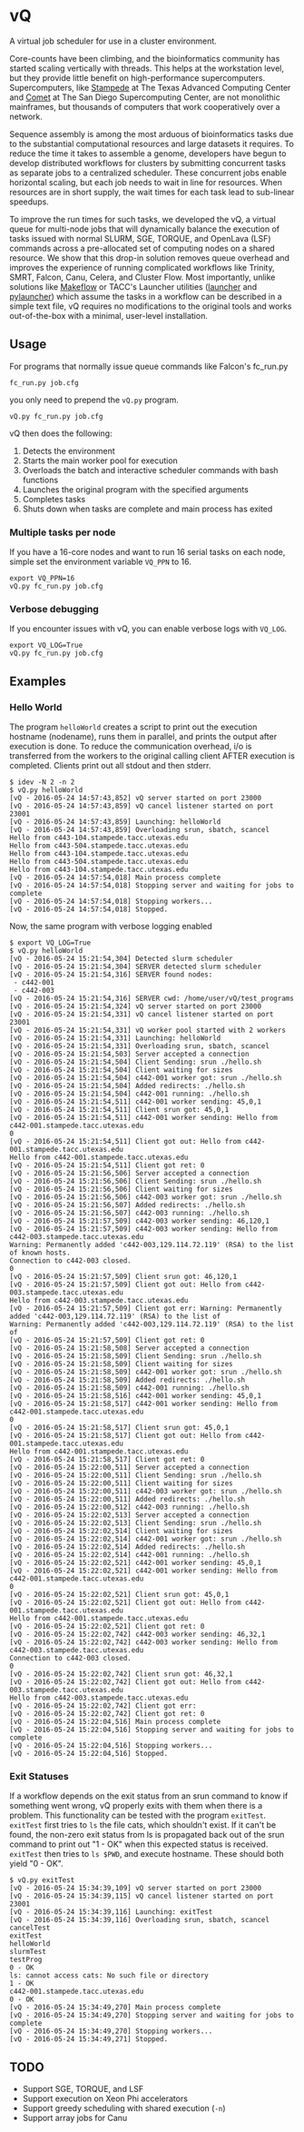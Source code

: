 # vQ
A virtual job scheduler for use in a cluster environment.

Core-counts have been climbing, and the bioinformatics community has started scaling vertically with threads.
This helps at the workstation level, but they provide little benefit on high-performance supercomputers.
Supercomputers, like [Stampede](https://portal.tacc.utexas.edu/user-guides/stampede) at The Texas Advanced Computing Center and [Comet](http://www.sdsc.edu/support/user_guides/comet.html) at The San Diego Supercomputing Center, are not monolithic mainframes, but thousands of computers that work cooperatively over a network.

Sequence assembly is among the most arduous of bioinformatics tasks due to the substantial computational resources and large datasets it requires.
To reduce the time it takes to assemble a genome, developers have begun to develop distributed workflows for clusters by submitting concurrent tasks as separate jobs to a centralized scheduler.
These concurrent jobs enable horizontal scaling, but each job needs to wait in line for resources.
When resources are in short supply, the wait times for each task lead to sub-linear speedups.

To improve the run times for such tasks, we developed the vQ, a virtual queue for multi-node jobs that will dynamically balance the execution of tasks issued with normal SLURM, SGE, TORQUE, and OpenLava (LSF) commands across a pre-allocated set of computing nodes on a shared resource.
We show that this drop-in solution removes queue overhead and improves the experience of running complicated workflows like Trinity, SMRT, Falcon, Canu, Celera, and Cluster Flow.
Most importantly, unlike solutions like [Makeflow](http://ccl.cse.nd.edu/software/makeflow/) or TACC's Launcher utilities ([launcher](https://github.com/TACC/launcher) and [pylauncher](https://github.com/TACC/pylauncher)) which assume the tasks in a workflow can be described in a simple text file, vQ requires no modifications to the original tools and works out-of-the-box with a minimal, user-level installation.

## Usage

For programs that normally issue queue commands like Falcon's fc_run.py

```shell
fc_run.py job.cfg
```

you only need to prepend the `vQ.py` program.

```shell
vQ.py fc_run.py job.cfg
```

vQ then does the following:
1. Detects the environment
2. Starts the main worker pool for execution
3. Overloads the batch and interactive scheduler commands with bash functions
4. Launches the original program with the specified arguments
5. Completes tasks
6. Shuts down when tasks are complete and main process has exited

### Multiple tasks per node

If you have a 16-core nodes and want to run 16 serial tasks on each node, simple set the environment variable `VQ_PPN` to 16.

```shell
export VQ_PPN=16
vQ.py fc_run.py job.cfg
```

### Verbose debugging

If you encounter issues with vQ, you can enable verbose logs with `VQ_LOG`.

```shell
export VQ_LOG=True
vQ.py fc_run.py job.cfg
```

## Examples

### Hello World

The program `helloWorld` creates a script to print out the execution hostname (nodename), runs them in parallel, and prints the output after execution is done.
To reduce the communication overhead, i/o is transferred from the workers to the original calling client AFTER execution is completed. Clients print out all stdout and then stderr.

```shell
$ idev -N 2 -n 2
$ vQ.py helloWorld
[vQ - 2016-05-24 14:57:43,852] vQ server started on port 23000
[vQ - 2016-05-24 14:57:43,859] vQ cancel listener started on port 23001
[vQ - 2016-05-24 14:57:43,859] Launching: helloWorld
[vQ - 2016-05-24 14:57:43,859] Overloading srun, sbatch, scancel
Hello from c443-104.stampede.tacc.utexas.edu
Hello from c443-504.stampede.tacc.utexas.edu
Hello from c443-104.stampede.tacc.utexas.edu
Hello from c443-504.stampede.tacc.utexas.edu
Hello from c443-104.stampede.tacc.utexas.edu
[vQ - 2016-05-24 14:57:54,018] Main process complete
[vQ - 2016-05-24 14:57:54,018] Stopping server and waiting for jobs to complete
[vQ - 2016-05-24 14:57:54,018] Stopping workers...
[vQ - 2016-05-24 14:57:54,018] Stopped.
```

Now, the same program with verbose logging enabled

```shell
$ export VQ_LOG=True
$ vQ.py helloWorld
[vQ - 2016-05-24 15:21:54,304] Detected slurm scheduler
[vQ - 2016-05-24 15:21:54,304] SERVER detected slurm scheduler
[vQ - 2016-05-24 15:21:54,316] SERVER found nodes:
 - c442-001
 - c442-003
[vQ - 2016-05-24 15:21:54,316] SERVER cwd: /home/user/vQ/test_programs
[vQ - 2016-05-24 15:21:54,324] vQ server started on port 23000
[vQ - 2016-05-24 15:21:54,331] vQ cancel listener started on port 23001
[vQ - 2016-05-24 15:21:54,331] vQ worker pool started with 2 workers
[vQ - 2016-05-24 15:21:54,331] Launching: helloWorld
[vQ - 2016-05-24 15:21:54,331] Overloading srun, sbatch, scancel
[vQ - 2016-05-24 15:21:54,503] Server accepted a connection
[vQ - 2016-05-24 15:21:54,504] Client Sending: srun ./hello.sh
[vQ - 2016-05-24 15:21:54,504] Client waiting for sizes
[vQ - 2016-05-24 15:21:54,504] c442-001 worker got: srun ./hello.sh
[vQ - 2016-05-24 15:21:54,504] Added redirects: ./hello.sh
[vQ - 2016-05-24 15:21:54,504] c442-001 running: ./hello.sh
[vQ - 2016-05-24 15:21:54,511] c442-001 worker sending: 45,0,1
[vQ - 2016-05-24 15:21:54,511] Client srun got: 45,0,1
[vQ - 2016-05-24 15:21:54,511] c442-001 worker sending: Hello from c442-001.stampede.tacc.utexas.edu
0
[vQ - 2016-05-24 15:21:54,511] Client got out: Hello from c442-001.stampede.tacc.utexas.edu
Hello from c442-001.stampede.tacc.utexas.edu
[vQ - 2016-05-24 15:21:54,511] Client got ret: 0
[vQ - 2016-05-24 15:21:56,506] Server accepted a connection
[vQ - 2016-05-24 15:21:56,506] Client Sending: srun ./hello.sh
[vQ - 2016-05-24 15:21:56,506] Client waiting for sizes
[vQ - 2016-05-24 15:21:56,506] c442-003 worker got: srun ./hello.sh
[vQ - 2016-05-24 15:21:56,507] Added redirects: ./hello.sh
[vQ - 2016-05-24 15:21:56,507] c442-003 running: ./hello.sh
[vQ - 2016-05-24 15:21:57,509] c442-003 worker sending: 46,120,1
[vQ - 2016-05-24 15:21:57,509] c442-003 worker sending: Hello from c442-003.stampede.tacc.utexas.edu
Warning: Permanently added 'c442-003,129.114.72.119' (RSA) to the list of known hosts.
Connection to c442-003 closed.
0
[vQ - 2016-05-24 15:21:57,509] Client srun got: 46,120,1
[vQ - 2016-05-24 15:21:57,509] Client got out: Hello from c442-003.stampede.tacc.utexas.edu
Hello from c442-003.stampede.tacc.utexas.edu
[vQ - 2016-05-24 15:21:57,509] Client got err: Warning: Permanently added 'c442-003,129.114.72.119' (RSA) to the list of
Warning: Permanently added 'c442-003,129.114.72.119' (RSA) to the list of
[vQ - 2016-05-24 15:21:57,509] Client got ret: 0
[vQ - 2016-05-24 15:21:58,508] Server accepted a connection
[vQ - 2016-05-24 15:21:58,509] Client Sending: srun ./hello.sh
[vQ - 2016-05-24 15:21:58,509] Client waiting for sizes
[vQ - 2016-05-24 15:21:58,509] c442-001 worker got: srun ./hello.sh
[vQ - 2016-05-24 15:21:58,509] Added redirects: ./hello.sh
[vQ - 2016-05-24 15:21:58,509] c442-001 running: ./hello.sh
[vQ - 2016-05-24 15:21:58,516] c442-001 worker sending: 45,0,1
[vQ - 2016-05-24 15:21:58,517] c442-001 worker sending: Hello from c442-001.stampede.tacc.utexas.edu
0
[vQ - 2016-05-24 15:21:58,517] Client srun got: 45,0,1
[vQ - 2016-05-24 15:21:58,517] Client got out: Hello from c442-001.stampede.tacc.utexas.edu
Hello from c442-001.stampede.tacc.utexas.edu
[vQ - 2016-05-24 15:21:58,517] Client got ret: 0
[vQ - 2016-05-24 15:22:00,511] Server accepted a connection
[vQ - 2016-05-24 15:22:00,511] Client Sending: srun ./hello.sh
[vQ - 2016-05-24 15:22:00,511] Client waiting for sizes
[vQ - 2016-05-24 15:22:00,511] c442-003 worker got: srun ./hello.sh
[vQ - 2016-05-24 15:22:00,511] Added redirects: ./hello.sh
[vQ - 2016-05-24 15:22:00,512] c442-003 running: ./hello.sh
[vQ - 2016-05-24 15:22:02,513] Server accepted a connection
[vQ - 2016-05-24 15:22:02,513] Client Sending: srun ./hello.sh
[vQ - 2016-05-24 15:22:02,514] Client waiting for sizes
[vQ - 2016-05-24 15:22:02,514] c442-001 worker got: srun ./hello.sh
[vQ - 2016-05-24 15:22:02,514] Added redirects: ./hello.sh
[vQ - 2016-05-24 15:22:02,514] c442-001 running: ./hello.sh
[vQ - 2016-05-24 15:22:02,521] c442-001 worker sending: 45,0,1
[vQ - 2016-05-24 15:22:02,521] c442-001 worker sending: Hello from c442-001.stampede.tacc.utexas.edu
0
[vQ - 2016-05-24 15:22:02,521] Client srun got: 45,0,1
[vQ - 2016-05-24 15:22:02,521] Client got out: Hello from c442-001.stampede.tacc.utexas.edu
Hello from c442-001.stampede.tacc.utexas.edu
[vQ - 2016-05-24 15:22:02,521] Client got ret: 0
[vQ - 2016-05-24 15:22:02,742] c442-003 worker sending: 46,32,1
[vQ - 2016-05-24 15:22:02,742] c442-003 worker sending: Hello from c442-003.stampede.tacc.utexas.edu
Connection to c442-003 closed.
0
[vQ - 2016-05-24 15:22:02,742] Client srun got: 46,32,1
[vQ - 2016-05-24 15:22:02,742] Client got out: Hello from c442-003.stampede.tacc.utexas.edu
Hello from c442-003.stampede.tacc.utexas.edu
[vQ - 2016-05-24 15:22:02,742] Client got err:
[vQ - 2016-05-24 15:22:02,742] Client got ret: 0
[vQ - 2016-05-24 15:22:04,516] Main process complete
[vQ - 2016-05-24 15:22:04,516] Stopping server and waiting for jobs to complete
[vQ - 2016-05-24 15:22:04,516] Stopping workers...
[vQ - 2016-05-24 15:22:04,516] Stopped.
```

### Exit Statuses

If a workflow depends on the exit status from an srun command to know if something went wrong, vQ properly exits with them when there is a problem.
This functionality can be tested with the program `exitTest`.
`exitTest` first tries to `ls` the file cats, which shouldn't exist.
If it can't be found, the non-zero exit status from ls is propagated back out of the srun command to print out "1 - OK" when this expected status is received.
`exitTest` then tries to `ls $PWD`, and execute hostname. These should both yield "0 - OK".

```shell
$ vQ.py exitTest
[vQ - 2016-05-24 15:34:39,109] vQ server started on port 23000
[vQ - 2016-05-24 15:34:39,115] vQ cancel listener started on port 23001
[vQ - 2016-05-24 15:34:39,116] Launching: exitTest
[vQ - 2016-05-24 15:34:39,116] Overloading srun, sbatch, scancel
cancelTest
exitTest
helloWorld
slurmTest
testProg
0 - OK
ls: cannot access cats: No such file or directory
1 - OK
c442-001.stampede.tacc.utexas.edu
0 - OK
[vQ - 2016-05-24 15:34:49,270] Main process complete
[vQ - 2016-05-24 15:34:49,270] Stopping server and waiting for jobs to complete
[vQ - 2016-05-24 15:34:49,270] Stopping workers...
[vQ - 2016-05-24 15:34:49,271] Stopped.
```

## TODO
* Support SGE, TORQUE, and LSF
* Support execution on Xeon Phi accelerators
* Support greedy scheduling with shared execution (`-n`)
* Support array jobs for Canu
